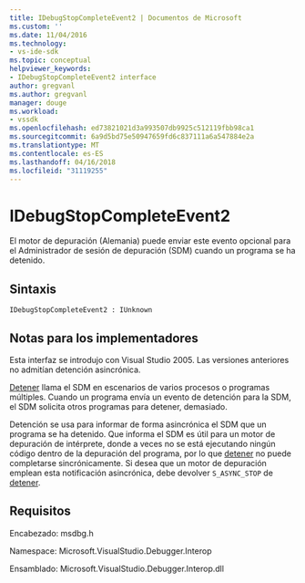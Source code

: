 ```yaml
---
title: IDebugStopCompleteEvent2 | Documentos de Microsoft
ms.custom: ''
ms.date: 11/04/2016
ms.technology:
- vs-ide-sdk
ms.topic: conceptual
helpviewer_keywords:
- IDebugStopCompleteEvent2 interface
author: gregvanl
ms.author: gregvanl
manager: douge
ms.workload:
- vssdk
ms.openlocfilehash: ed73821021d3a993507db9925c512119fbb98ca1
ms.sourcegitcommit: 6a9d5bd75e50947659fd6c837111a6a547884e2a
ms.translationtype: MT
ms.contentlocale: es-ES
ms.lasthandoff: 04/16/2018
ms.locfileid: "31119255"
---
```

# <a name="idebugstopcompleteevent2"></a>IDebugStopCompleteEvent2

El motor de depuración (Alemania) puede enviar este evento opcional para el Administrador de sesión de depuración (SDM) cuando un programa se ha detenido.

## <a name="syntax"></a>Sintaxis

```
IDebugStopCompleteEvent2 : IUnknown
```

## <a name="notes-for-implementers"></a>Notas para los implementadores

Esta interfaz se introdujo con Visual Studio 2005. Las versiones anteriores no admitían detención asincrónica.

[Detener](../../../extensibility/debugger/reference/idebugengineprogram2-stop.md) llama el SDM en escenarios de varios procesos o programas múltiples. Cuando un programa envía un evento de detención para la SDM, el SDM solicita otros programas para detener, demasiado.

Detención se usa para informar de forma asincrónica el SDM que un programa se ha detenido. Que informa el SDM es útil para un motor de depuración de intérprete, donde a veces no se está ejecutando ningún código dentro de la depuración del programa, por lo que [detener](../../../extensibility/debugger/reference/idebugengineprogram2-stop.md) no puede completarse sincrónicamente. Si desea que un motor de depuración emplean esta notificación asincrónica, debe devolver `S_ASYNC_STOP` de [detener](../../../extensibility/debugger/reference/idebugengineprogram2-stop.md).

## <a name="requirements"></a>Requisitos

Encabezado: msdbg.h

Namespace: Microsoft.VisualStudio.Debugger.Interop

Ensamblado: Microsoft.VisualStudio.Debugger.Interop.dll